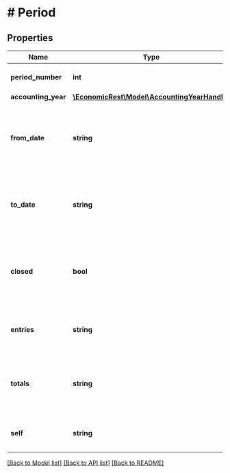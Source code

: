 # # Period

## Properties

Name | Type | Description | Notes
------------ | ------------- | ------------- | -------------
**period_number** | **int** | A unique identifier of the period. | [optional]
**accounting_year** | [**\EconomicRest\Model\AccountingYearHandler**](AccountingYearHandler.md) |  | [optional]
**from_date** | **string** | The first date in the period formatted according to ISO-8601(YYYY-MM-DD). | [optional]
**to_date** | **string** | The last date in the period formatted according to ISO-8601(YYYY-MM-DD). | [optional]
**closed** | **bool** | If true this indicates that the accounting period is closed for further transactions. | [optional]
**entries** | **string** | A link to a collection of all entries booked in the period. | [optional]
**totals** | **string** | A link to the chart of accounts with the periods total in base currency. | [optional]
**self** | **string** | A unique link reference to the period item. | [optional]

[[Back to Model list]](../../README.md#models) [[Back to API list]](../../README.md#endpoints) [[Back to README]](../../README.md)
